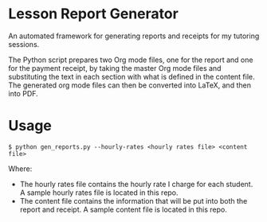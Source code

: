 # Lesson Report Generator
An automated framework for generating reports and receipts for my tutoring sessions.

The Python script prepares two Org mode files, one for the report and one for the payment receipt, by taking the master Org mode files and substituting the text in each section with what is defined in the content file. The generated org mode files can then be converted into LaTeX, and then into PDF.

# Usage

`$ python gen_reports.py --hourly-rates <hourly rates file> <content file>`

Where:
* The hourly rates file contains the hourly rate I charge for each student. A sample hourly rates file is located in this repo.
* The content file contains the information that will be put into both the report and receipt. A sample content file is located in this repo.
